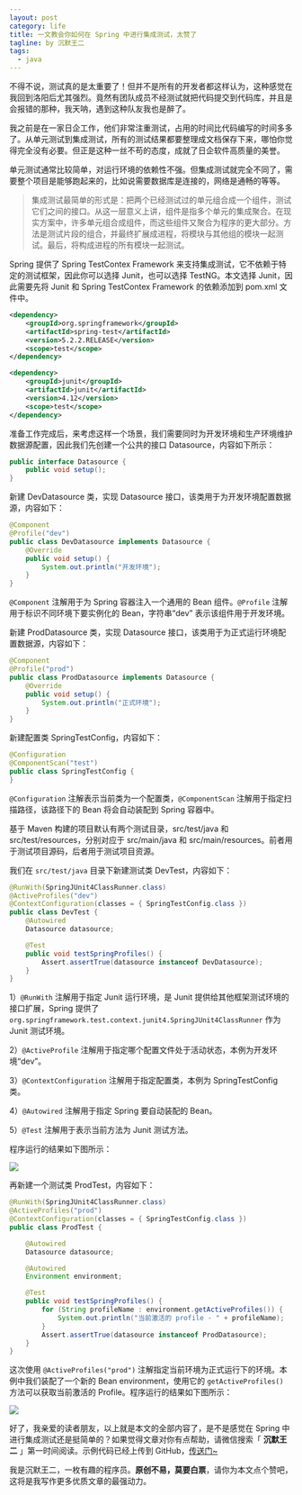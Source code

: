 ```yaml
---
layout: post
category: life
title: 一文教会你如何在 Spring 中进行集成测试，太赞了
tagline: by 沉默王二
tags: 
  - java
---
```


不得不说，测试真的是太重要了！但并不是所有的开发者都这样认为，这种感觉在我回到洛阳后尤其强烈。竟然有团队成员不经测试就把代码提交到代码库，并且是会报错的那种，我天呐，遇到这种队友我也是醉了。


<!--more-->

我之前是在一家日企工作，他们非常注重测试，占用的时间比代码编写的时间多多了。从单元测试到集成测试，所有的测试结果都要整理成文档保存下来，哪怕你觉得完全没有必要。但正是这种一丝不苟的态度，成就了日企软件高质量的美誉。

单元测试通常比较简单，对运行环境的依赖性不强。但集成测试就完全不同了，需要整个项目是能够跑起来的，比如说需要数据库是连接的，网络是通畅的等等。

>集成测试最简单的形式是：把两个已经测试过的单元组合成一个组件，测试它们之间的接口。从这一层意义上讲，组件是指多个单元的集成聚合。在现实方案中，许多单元组合成组件，而这些组件又聚合为程序的更大部分。方法是测试片段的组合，并最终扩展成进程，将模块与其他组的模块一起测试。最后，将构成进程的所有模块一起测试。

Spring 提供了 Spring TestContex Framework 来支持集成测试，它不依赖于特定的测试框架，因此你可以选择 Junit，也可以选择 TestNG。本文选择 Junit，因此需要先将 Junit 和 Spring TestContex Framework 的依赖添加到 pom.xml 文件中。

```xml
<dependency>
    <groupId>org.springframework</groupId>
    <artifactId>spring-test</artifactId>
    <version>5.2.2.RELEASE</version>
    <scope>test</scope>
</dependency>

<dependency>
    <groupId>junit</groupId>
    <artifactId>junit</artifactId>
    <version>4.12</version>
    <scope>test</scope>
</dependency>
```

准备工作完成后，来考虑这样一个场景，我们需要同时为开发环境和生产环境维护数据源配置，因此我们先创建一个公共的接口 Datasource，内容如下所示：

```java
public interface Datasource {
    public void setup();
}
```

新建 DevDatasource 类，实现 Datasource 接口，该类用于为开发环境配置数据源，内容如下：

```java
@Component
@Profile("dev")
public class DevDatasource implements Datasource {
    @Override
    public void setup() {
        System.out.println("开发环境");
    }
}
```

`@Component` 注解用于为 Spring 容器注入一个通用的 Bean 组件。`@Profile` 注解用于标识不同环境下要实例化的 Bean，字符串“dev” 表示该组件用于开发环境。

新建 ProdDatasource 类，实现 Datasource 接口，该类用于为正式运行环境配置数据源，内容如下：

```java
@Component
@Profile("prod")
public class ProdDatasource implements Datasource {
    @Override
    public void setup() {
        System.out.println("正式环境");
    }
}
```

新建配置类 SpringTestConfig，内容如下：

```java
@Configuration
@ComponentScan("test")
public class SpringTestConfig {
}
```

`@Configuration` 注解表示当前类为一个配置类，`@ComponentScan` 注解用于指定扫描路径，该路径下的 Bean 将会自动装配到 Spring 容器中。

基于 Maven 构建的项目默认有两个测试目录，src/test/java 和 src/test/resources，分别对应于 src/main/java 和 src/main/resources。前者用于测试项目源码，后者用于测试项目资源。

我们在 `src/test/java` 目录下新建测试类 DevTest，内容如下：

```java
@RunWith(SpringJUnit4ClassRunner.class)
@ActiveProfiles("dev")
@ContextConfiguration(classes = { SpringTestConfig.class })
public class DevTest {
    @Autowired
    Datasource datasource;

    @Test
    public void testSpringProfiles() {
        Assert.assertTrue(datasource instanceof DevDatasource);
    }
}
```

1）`@RunWith` 注解用于指定 Junit 运行环境，是 Junit 提供给其他框架测试环境的接口扩展，Spring 提供了 `org.springframework.test.context.junit4.SpringJUnit4ClassRunner` 作为 Junit 测试环境。

2）`@ActiveProfile` 注解用于指定哪个配置文件处于活动状态，本例为开发环境“dev”。

3）`@ContextConfiguration` 注解用于指定配置类，本例为 SpringTestConfig 类。

4）`@Autowired` 注解用于指定 Spring 要自动装配的 Bean。

5）`@Test` 注解用于表示当前方法为 Junit 测试方法。

程序运行的结果如下图所示：

![](http://www.itwanger.com/assets/images/2020/04/java-spring-test-01.png)


再新建一个测试类 ProdTest，内容如下：

```java
@RunWith(SpringJUnit4ClassRunner.class)
@ActiveProfiles("prod")
@ContextConfiguration(classes = { SpringTestConfig.class })
public class ProdTest {

    @Autowired
    Datasource datasource;

    @Autowired
    Environment environment;

    @Test
    public void testSpringProfiles() {
        for (String profileName : environment.getActiveProfiles()) {
            System.out.println("当前激活的 profile - " + profileName);
        }
        Assert.assertTrue(datasource instanceof ProdDatasource);
    }
}
```

这次使用 `@ActiveProfiles("prod")` 注解指定当前环境为正式运行下的环境。本例中我们装配了一个新的 Bean environment，使用它的 `getActiveProfiles()` 方法可以获取当前激活的 Profile。程序运行的结果如下图所示：

![](http://www.itwanger.com/assets/images/2020/04/java-spring-test-02.png)

好了，我亲爱的读者朋友，以上就是本文的全部内容了，是不是感觉在 Spring 中进行集成测试还是挺简单的？如果觉得文章对你有点帮助，请微信搜索「 **沉默王二** 」第一时间阅读。示例代码已经上传到 GitHub，[传送门~](https://github.com/qinggee/SpringDemo)

我是沉默王二，一枚有趣的程序员。**原创不易，莫要白票**，请你为本文点个赞吧，这将是我写作更多优质文章的最强动力。